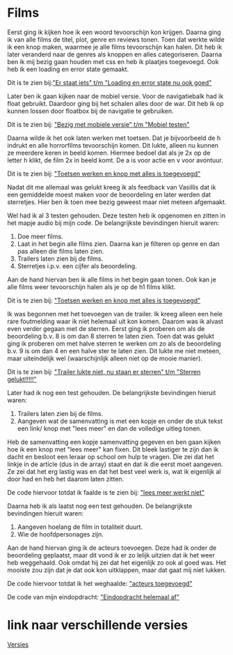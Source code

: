# Films

Eerst ging ik kijken hoe ik een woord tevoorschijn kon krijgen. Daarna ging ik van alle films de titel, plot, genre en reviews tonen. Toen dat werkte wilde ik een knop maken, waarmee je alle films tevoorschijn kan halen. Dit heb ik later veranderd naar de genres als knoppen en alles categoriseren. Daarna ben ik mij bezig gaan houden met css en heb ik plaatjes toegevoegd. Ook heb ik een loading en error state gemaakt.

Dit is te zien bij:["Er staat iets" t/m "Loading en error state nu ook goed"](https://github.com/Desiree1997/frontendvoordesigners/commits/master/opdracht3)

Later ben ik gaan kijken naar de mobiel versie. Voor de navigatiebalk had ik float gebruikt. Daardoor ging bij het schalen alles door de war. Dit heb ik op kunnen lossen door floatbox bij de navigatie te gebruiken.

Dit is te zien bij: ["Bezig met mobiele versie" t/m "Mobiel testen"](https://github.com/Desiree1997/frontendvoordesigners/commits/master/opdracht3)

Daarna wilde ik het ook laten werken met toetsen. Dat je bijvoorbeeld de h indrukt en alle horrorfilms tevoorschijn komen. Dit lukte, alleen nu kunnen ze meerdere keren in beeld komen. Hiermee bedoel dat als je 2x op de letter h klikt, de film 2x in beeld komt. De a is voor actie en v voor avontuur.

Dit is te zien bij: ["Toetsen werken en knop met alles is toegevoegd"](https://github.com/Desiree1997/frontendvoordesigners/commits/master/opdracht3)

Nadat dit me allemaal was gelukt kreeg ik als feedback van Vasillis dat ik een gemiddelde moest maken voor de beoordeling en later werden dat sterretjes. Hier ben ik toen mee bezig geweest maar niet meteen afgemaakt.

Wel had ik al 3 testen gehouden. Deze testen heb ik opgenomen en zitten in het mapje audio bij mijn code. 
De belangrijkste bevindingen hieruit waren:
  1. Doe meer films.
  2. Laat in het begin alle films zien. Daarna kan je filteren op genre en dan pas alleen die films laten zien.
  3. Trailers laten zien bij de films.
  4. Sterretjes i.p.v. een cijfer als beoordeling.

Aan de hand hiervan ben ik alle films in het begin gaan tonen. Ook kan je alle films weer tevoorschijn halen als je op de h1 films klikt. 

Dit is te zien bij: ["Toetsen werken en knop met alles is toegevoegd"](https://github.com/Desiree1997/frontendvoordesigners/commits/master/opdracht3)

Ik was begonnen met het toevoegen van de trailer. Ik kreeg alleen een hele rare foutmelding waar ik niet helemaal uit kon komen. Daarom was ik alvast even verder gegaan met de sterren. Eerst ging ik proberen om als de beoordeling b.v. 8 is om dan 8 sterren te laten zien. Toen dat was gelukt ging ik proberen om met halve sterren te werken om zo als de beoordeling b.v. 9 is om dan 4 en een halve ster te laten zien. Dit lukte me niet meteen, maar uiteindelijk wel (waarschijnlijk alleen niet op de mooie manier).

Dit is te zien bij: ["Trailer lukte niet, nu staan er sterren" t/m "Sterren gelukt!!!!!"](https://github.com/Desiree1997/frontendvoordesigners/commits/master/opdracht3)

Later had ik nog een test gehouden. De belangrijkste bevindingen hieruit waren:
  1. Trailers laten zien bij de films.
  2. Aangeven wat de samenvatting is met een kopje en onder de stuk tekst een link/ knop met "lees meer" en dan de volledige uitleg tonen. 
  
Heb de samenvatting een kopje samenvatting gegeven en ben gaan kijken hoe ik een knop met "lees meer" kan fixen. Dit bleek lastiger te zijn dan ik dacht en besloot een leraar op school om hulp te vragen. Die zei dat het linkje in de article (dus in de array) staat en dat ik die eerst moet aangeven. Ze zei dat het erg lastig was en dat het best veel werk is, wat ik eigenlijk al door had en heb het daarom laten zitten.

De code hiervoor totdat ik faalde is te zien bij: ["lees meer werkt niet"](https://github.com/Desiree1997/frontendvoordesigners/commits/master/opdracht3)

Daarna heb ik als laatst nog een test gehouden. De belangrijkste bevindingen hieruit waren:
  1. Aangeven hoelang de film in totaliteit duurt.
  2. Wie de hoofdpersonages zijn.
  
Aan de hand hiervan ging ik de acteurs toevoegen. Deze had ik onder de beoordeling geplaatst, maar dit vond ik er zo lelijk uitzien dat ik het weer heb weggehaald. Ook omdat hij zei dat het eigenlijk zo ook al goed was. Het mooiste zou zijn dat je dat ook kon uitklappen, maar dat gaat mij niet lukken. 

De code hiervoor totdat ik het weghaalde: ["acteurs toegevoegd"](https://github.com/Desiree1997/frontendvoordesigners/commits/master/opdracht3)

De code van mijn eindopdracht: ["Eindopdracht helemaal af"](https://github.com/Desiree1997/frontendvoordesigners/commits/master/opdracht3)
  
  
# link naar verschillende versies
[Versies](https://github.com/Desiree1997/frontendvoordesigners/commits/master/opdracht3)
